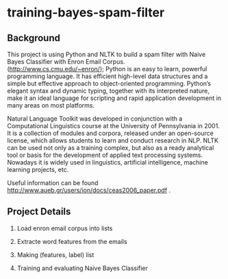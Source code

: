 training-bayes-spam-filter
============================

## Background

This project is using Python and NLTK to build a spam filter with Naive Bayes Classifier with Enron Email Corpus. (http://www.cs.cmu.edu/~enron/); Python is an easy to learn, powerful programming language. It has efficient high-level data structures and a simple but effective approach to object-oriented programming. Python’s elegant syntax and dynamic typing, together with its interpreted nature, make it an ideal language for scripting and rapid application development in many areas on most platforms.

Natural Language Toolkit was developed in conjunction with a Computational Linguistics course at the University of Pennsylvania in 2001. It is a collection of modules and corpora, released under an open-source license, which allows students to learn and conduct research in NLP. NLTK can be used not only as a training complex, but also as a ready analytical tool or basis for the development of applied text processing systems. Nowadays it is widely used in linguistics, artificial intelligence, machine learning projects, etc.

Useful information can be found http://www.aueb.gr/users/ion/docs/ceas2006_paper.pdf .

## Project Details

1. Load enron email corpus into lists

2. Extracte word features from the emails

3. Making (features, label) list

4. Training and evaluating Naive Bayes Classifier



